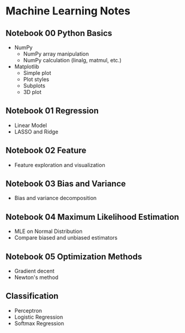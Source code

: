 # Machine Learning Notes    
## Notebook 00 Python Basics
- NumPy
  - NumPy array manipulation
  - NumPy calculation (linalg, matmul, etc.)
- Matplotlib
  - Simple plot
  - Plot styles
  - Subplots
  - 3D plot

## Notebook 01 Regression
- Linear Model
- LASSO and Ridge

## Notebook 02 Feature
- Feature exploration and visualization

## Notebook 03 Bias and Variance
- Bias and variance decomposition

## Notebook 04 Maximum Likelihood Estimation
- MLE on Normal Distribution
- Compare biased and unbiased estimators

## Notebook 05 Optimization Methods
- Gradient decent
- Newton's method

## Classification     
- Perceptron
- Logistic Regression
- Softmax Regression